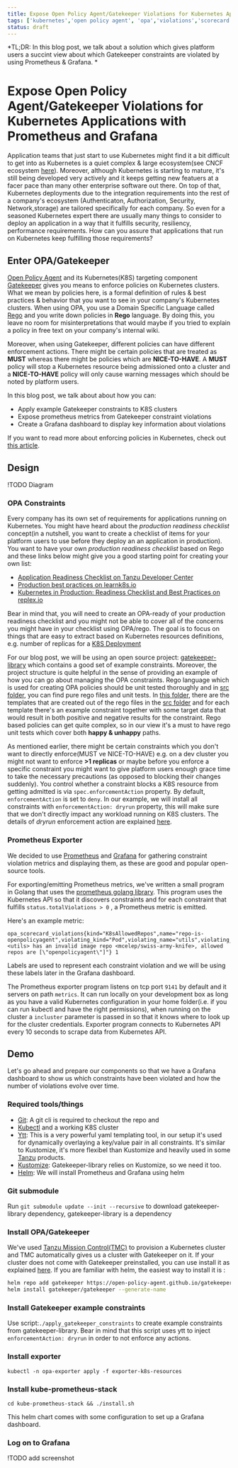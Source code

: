 ```yaml
---
title: Expose Open Policy Agent/Gatekeeper Violations for Kubernetes Applications with Prometheus and Grafana
tags: ['kubernetes','open policy agent', 'opa','violations','scorecard']
status: draft
---
```


*TL;DR: In this blog post, we talk about a solution which gives platform users a succint view about which Gatekeeper constraints are violated by using Prometheus & Grafana. *


# Expose Open Policy Agent/Gatekeeper Violations for Kubernetes Applications with Prometheus and Grafana

Application teams that just start to use Kubernetes might find it a bit difficult to get into as Kubernetes is a quiet complex & large ecosystem(see CNCF ecosystem [here](https://landscape.cncf.io/)). Moreover, although Kubernetes is starting to mature, it's still being developed very actively and it keeps getting new featuers at a facer pace than many other enterprise software out there. On top of that, Kubernetes deployments due to the integration requirements into the rest of a company's ecosystem (Authenticaton, Authorization, Security, Network,storage) are tailored specifically for each company. So even for a seasoned Kubernetes expert there are usually many things to consider to deploy an application in a way that it fulfills security, resiliency, performance requirements. How can you assure that applications that run on Kubernetes keep fulfilling those requirements?

## Enter OPA/Gatekeeper

[Open Policy Agent](https://www.openpolicyagent.org/) and its Kubernetes(K8S) targeting component [Gatekeeper](https://github.com/open-policy-agent/gatekeeper) gives you means to enforce policies on Kubernetes clusters. What we mean by policies here, is a formal definition of rules & best practices & behavior that you want to see in your company's Kubernetes clusters. When using OPA, you use a Domain Specific Language called [Rego](https://www.openpolicyagent.org/docs/latest/policy-language/) and you write down policies in **Rego** language. By doing this, you leave no room for misinterpretations that would maybe if you tried to explain a policy in free text on your company's internal wiki.

Moreover, when using Gatekeeper, different policies can have different enforcement actions. There might be certain policies that are treated as **MUST** whereas there might be policies which are **NICE-TO-HAVE**. A **MUST** policy will stop a Kubernetes resource being admissioned onto a cluster and a **NICE-TO-HAVE** policy will only cause warning messages which should be noted by platform users.


In this blog post, we talk about about how you can:
- Apply example Gatekeeper constraints to K8S clusters
- Expose prometheus metrics from Gatekeeper constraint violations
- Create a Grafana dashboard to display key information about violations

If you want to read more about enforcing policies in Kubernetes, check out [this article](https://itnext.io/enforcing-policies-in-kubernetes-c0f6192bd5ca).

## Design

!TODO Diagram 

### OPA Constraints

Every company has its own set of requirements for applications running on Kubernetes. You might have heard about the *production readiness checklist* concept(in a nutshell, you want to create a checklist of items for your platform users to use before they deploy an an application in production). You want to have your own *production readiness checklist* based on Rego and these links below might give you a good starting point for creating your own list:
- [Application Readiness Checklist on Tanzu Developer Center](https://tanzu.vmware.com/developer/guides/kubernetes/app-enhancements-checklist/)
- [Production best practices on learnk8s.io](https://learnk8s.io/production-best-practices) 
- [Kubernetes in Production: Readiness Checklist and Best Practices on replex.io](https://www.replex.io/blog/kubernetes-in-production-readiness-checklist-and-best-practices) 

Bear in mind that, you will need to create an OPA-ready of your production readiness checklist and you might not be able to cover all of the concerns you might have in your checklist using OPA/rego. The goal is to focus on things that are easy to extract based on Kubernetes resources definitions, e.g. number of replicas for a [K8S Deployment](https://kubernetes.io/docs/concepts/workloads/controllers/deployment/)

For our blog post, we will be using an open source project: [gatekeeper-library](https://github.com/open-policy-agent/gatekeeper-library) which contains a good set of example constraints. Moreover, the project structure is quite helpful in the sense of providing an example of how you can go about managing the OPA constraints. Rego language which is used for creating OPA policies should be unit tested thoroughly and in  [src folder](https://github.com/open-policy-agent/gatekeeper-library/tree/master/src/general), you can find  pure rego files and unit tests. In [this folder](https://github.com/open-policy-agent/gatekeeper-library/tree/master/library/general), there are the templates that are created out of the rego files in the [src folder](https://github.com/open-policy-agent/gatekeeper-library/tree/master/src/general) and for each template there's an example constraint together with some target data that would result in both positive and negative results for the constraint. Rego based policies can get quite complex, so in our view it's a must to have rego unit tests which cover both **happy & unhappy** paths.

As mentioned earlier, there might be certain constraints which you don't want to directly enforce(MUST ve NICE-TO-HAVE) e.g. on a dev cluster you might not want to enforce **>1 replicas** or maybe before you enforce a specific constraint you might want to give platform users enough grace time to take the necessary precautions (as opposed to blocking their changes suddenly). You control whether a constraint blocks a K8S resource from getting admitted is via ```spec.enforcementAction``` property. By default, ```enforcementAction``` is set to ```deny```. In our example, we will install all constraints with  ```enforcementAction: dryrun``` property, this will make sure that we don't directly impact any workload running on K8S clusters. The details of *dryrun* enforcement action are explained [here](https://open-policy-agent.github.io/gatekeeper/website/docs/violations/#dry-run-enforcement-action).


### Prometheus Exporter 

We decided to use [Prometheus](https://prometheus.io/) and [Grafana](https://grafana.com/) for gathering constraint violation metrics and displaying them, as these are good and popular open-source tools.

For exporting/emitting Prometheus metrics, we've written a small program in Golang that uses the [prometheus golang library](https://github.com/prometheus/client_golang). This program uses the Kubernetes API so that it discovers constraints and for each constraint that fulfills  ```status.totalViolations > 0``` , a Prometheus metric is emitted.

Here's an example metric:
```
opa_scorecard_violations{kind="K8sAllowedRepos",name="repo-is-openpolicyagent",violating_kind="Pod",violating_name="utils",violating_namespace="default",violation_enforcement="dryrun",violation_msg="container <utils> has an invalid image repo <mcelep/swiss-army-knife>, allowed repos are [\"openpolicyagent\"]"} 1
```

Labels are used to represent each constraint violation and we will be using these labels later in the Grafana dashboard.

The Prometheus exporter program listens on tcp port ```9141``` by default and it servers on path ```metrics```. It can run locally on your development box as long as you have a valid Kubernetes configuration in your home folder(i.e. if you can run kubectl and have the right permissions), when running on the cluster a ```incluster``` parameter is passed in so that it knows where to look up for the cluster credentials. Exporter program connects to Kubernetes API every 10 seconds to scrape data from Kubernetes API.


## Demo

Let's go ahead and prepare our components so that we have a Grafana dashboard to show us which constraints have been violated and how the number of violations evolve over time.

### Required tools/things
- [Git](https://git-scm.com/downloads): A git cli is required to checkout the repo and 
- [Kubectl](https://kubernetes.io/docs/tasks/tools/) and a working K8S cluster
- [Ytt](https://carvel.dev/ytt/): This is a very powerful yaml templating tool, in our setup it's used for dynamically overlaying a key/value pair in all constraints. It's similar to Kustomize, it's more flexibel than Kustomize and heavily used in some [Tanzu](https://tanzu.vmware.com/tanzu) products.
- [Kustomize](https://kustomize.io/): Gatekeeper-library relies on Kustomize, so we need it too.
- [Helm](https://helm.sh/): We will install Prometheus and Grafana using helm


### Git submodule

Run ```git submodule update --init --recursive``` to download gatekeeper-library dependency, gatekeeper-library is a dependency

### Install OPA/Gatekeeper

We've used [Tanzu Mission Control(TMC)](https://tanzu.vmware.com/mission-control) to provision a Kubernetes cluster and TMC automatically gives us a cluster with Gatekeeper on it. If your cluster does not come with Gatekeeper preinstalled, you can use install it as explained [here](https://open-policy-agent.github.io/gatekeeper/website/docs/install/). If you are familiar with helm, the easiest way to install it is :
```bash
helm repo add gatekeeper https://open-policy-agent.github.io/gatekeeper/charts
helm install gatekeeper/gatekeeper --generate-name
```

### Install Gatekeeper example constraints


Use script:```./apply_gatekeeper_constraints``` to create example constraints from gatekeeper-library.
Bear in mind that this script uses ytt to inject ```  enforcementAction: dryrun``` in order to not enforce any actions.


### Install exporter 

```kubectl -n opa-exporter apply -f exporter-k8s-resources```

### Install kube-prometheus-stack

```cd kube-prometheus-stack && ./install.sh```

This helm chart comes with some configuration to set up a Grafana dashboard.

### Log on to Grafana


!TODO add screenshot